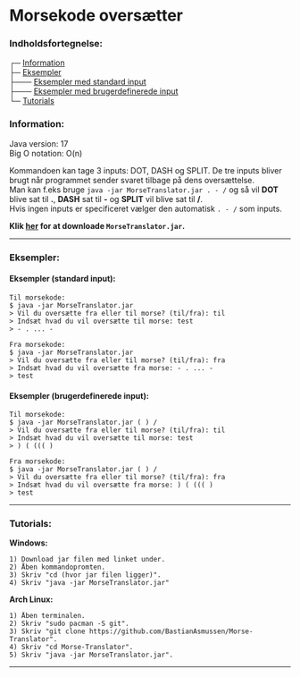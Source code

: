 # Morsekode oversætter

### Indholdsfortegnelse:
┌─ [Information](#information)  
├─ [Eksempler](#eksempler)  
├─── [Eksempler med standard input](#eksempler-standard-input)  
├─── [Eksempler med brugerdefinerede input](#eksempler-brugerdefinerede-input)  
└─ [Tutorials](#tutorials)  

### Information:
Java version: 17  
Big O notation: O(n)  

Kommandoen kan tage 3 inputs: DOT, DASH og SPLIT. De tre inputs bliver brugt når programmet sender svaret tilbage på dens oversættelse.  
Man kan f.eks bruge `java -jar MorseTranslator.jar . - /` og så vil **DOT** blive sat til **.**, **DASH** sat til **-** og **SPLIT** vil blive sat til **/**.  
Hvis ingen inputs er specificeret vælger den automatisk `. - /` som inputs.  

<b>Klik <a href="https://github.com/BastianAsmussen/Morse-Translator/blob/bdd637b23670c05b4e74249d1a8f20569c769f24/out/artifacts/Morse_Translator_jar/Morse%20Translator.jar?raw=true" >her</a> for at downloade `MorseTranslator.jar`.</b>

<hr>  

### Eksempler:

#### Eksempler (standard input):  
```
Til morsekode:
$ java -jar MorseTranslator.jar
> Vil du oversætte fra eller til morse? (til/fra): til
> Indsæt hvad du vil oversætte til morse: test
> - . ... -

Fra morsekode:
$ java -jar MorseTranslator.jar
> Vil du oversætte fra eller til morse? (til/fra): fra
> Indsæt hvad du vil oversætte fra morse: - . ... -
> test
```

#### Eksempler (brugerdefinerede input):  
```
Til morsekode:
$ java -jar MorseTranslator.jar ( ) /
> Vil du oversætte fra eller til morse? (til/fra): til
> Indsæt hvad du vil oversætte til morse: test
> ) ( ((( )

Fra morsekode:
$ java -jar MorseTranslator.jar ( ) /
> Vil du oversætte fra eller til morse? (til/fra): fra
> Indsæt hvad du vil oversætte fra morse: ) ( ((( )
> test
```  
<hr>  

### Tutorials:
**Windows:**  
```
1) Download jar filen med linket under.
2) Åben kommandopromten.
3) Skriv "cd (hvor jar filen ligger)".
4) Skriv "java -jar MorseTranslator.jar"
```  

**Arch Linux:**  
```
1) Åben terminalen.
2) Skriv "sudo pacman -S git".
3) Skriv "git clone https://github.com/BastianAsmussen/Morse-Translator".
4) Skriv "cd Morse-Translator".
5) Skriv "java -jar MorseTranslator.jar".
```
<hr>  
